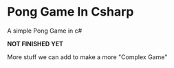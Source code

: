# Pong Game In Csharp
A simple Pong Game in c#

<strong> NOT FINISHED YET</strong>

More stuff we can add to make a more "Complex Game"